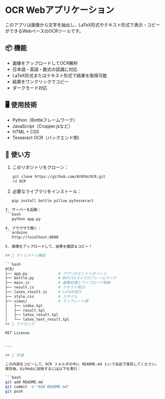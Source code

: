 # OCR Webアプリケーション

このアプリは画像から文字を抽出し、LaTeX形式やテキスト形式で表示・コピーができるWebベースのOCRツールです。

## 📦 機能

- 画像をアップロードしてOCR解析
- 日本語・英語・数式の認識に対応
- LaTeX形式またはテキスト形式で結果を取得可能
- 結果をワンクリックでコピー
- ダークモード対応

## 🖥️ 使用技術

- Python（Bottleフレームワーク）
- JavaScript（Cropper.jsなど）
- HTML + CSS
- Tesseract OCR（バックエンド側）

## 🚀 使い方

1. このリポジトリをクローン：
   ```bash
   git clone https://github.com/AYUFA/OCR.git
   cd OCR

2. 必要なライブラリをインストール：
```bash
   pip install bottle pillow pytesseract

3. サーバーを起動：
```bash
   python app.py
   
4. ブラウザで開く：
```arduino
   http://localhost:8080
   
5. 画像をアップロードして、結果を確認＆コピー！

## 📂 ディレクトリ構成

```bash
OCR/
├── app.py              # アプリのエントリポイント
├── bottle.py           # Bottleマイクロフレームワーク
├── main.js             # 画像処理とアップロード制御
├── result.js           # テキスト用JS
├── latex_result.js     # LaTeX用JS
├── style.css           # スタイル
├── views/              # テンプレート群
│   ├── index.tpl
│   ├── result.tpl
│   ├── latex_result.tpl
│   └── latex_text_result.tpl
## 📄 ライセンス

MIT License


---

## 📝 手順

この内容をコピーして、OCR フォルダの中に README.md という名前で保存してください。  
保存後、GitHubに反映するには以下を実行：

```bash
git add README.md
git commit -m "Add README.md"
git push
